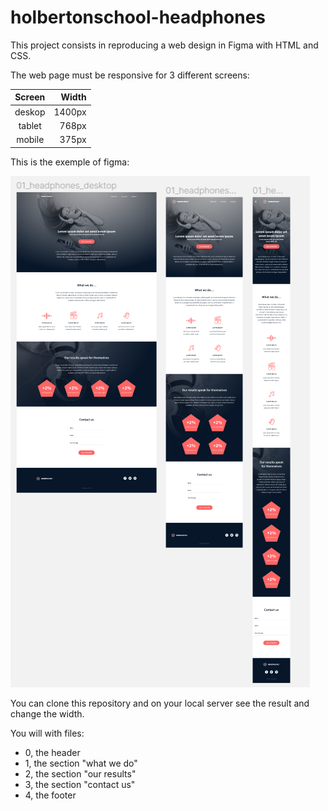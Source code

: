 # holbertonschool-headphones

This project consists in reproducing a web design in Figma with HTML and CSS.

The web page must be responsive for 3 different screens:

| Screen | Width |
|:--------:| -----:|
| deskop | 1400px |
| tablet | 768px |
| mobile | 375px |

This is the exemple of figma:

![Alt](/images/exemple.png)


You can clone this repository and on your local server see the result and change the width.

You will with files:
- 0, the header
- 1, the section "what we do"
- 2, the section "our results"
- 3, the section "contact us"
- 4, the footer
